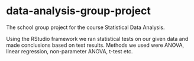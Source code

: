 # data-analysis-group-project
The school group project for the course Statistical Data Analysis.

Using the RStudio framework we ran statistical tests on our given data and made conclusions based on test results.
Methods we used were ANOVA, linear regression, non-parameter ANOVA, t-test etc.
